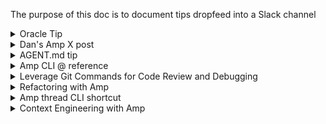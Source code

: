 The purpose of this doc is to document tips dropfeed into a Slack channel 

<details>
<summary>Oracle Tip</summary>
💡 Amp Coding Tip 1: Meet Oracle - Your New Code Review Partner
"Oracle" - a powerful code analysis tool powered by OpenAI's o3 model that works alongside your main coding agent. Think of it as having a senior developer looking over your shoulder!
When to use Oracle:
  
* Code reviews: ```"Use the oracle to review the last commit's changes"```
* Debugging tricky issues: ```"Help me fix this bug. Use the oracle as much as possible"```
* Refactoring complex code: ```"Work with the oracle to figure out how we can refactor this duplication"```

Pro tip: Oracle requires explicit prompting - it won't activate automatically. Just mention "use the oracle" in your requests when you need that extra analytical power for complex coding challenges.
It's slower than Amp's main agent but incredibly thorough for analysis tasks. Perfect for those moments when you need a second pair of eyes on critical code! 🔍

</details>



<details>
<summary>Dan's Amp X post</summary>
:bulb: Amp Coding Tip 2: here is another helpful tip on how to use Amp (from one of our power users in Amp discord)
P.S. feel free to share any top tips/hacks/insights you've learnt from the first initial days of your Amp trial in :thread: 
<img width="803" height="876" alt="image" src="https://github.com/user-attachments/assets/31d4de53-bbfb-4145-8013-e1f2a8bdf7e2" />
</details>


<details>
<summary>AGENT.md tip</summary>
:bulb: Amp Coding Tip 3: AGENT.md Tip of the Day
Amp uses AGENT.md files to give your AI agent long-term memory and context.

🔹 No AGENT.md? No problem. Amp will offer to generate one for you.
🔹 You can create or update AGENT.md manually or just ask:
Update AGENT.md based on what I told you in this thread.

📎 Want to give your agent more context?
Just @-mention files in your AGENT.md like this:
```
See @doc/style.md and @rules/internal-api-conventions.md.  
When making commits, see @doc/git-commit-instructions.md.
```
🔍 Mentions follow these rules:
* Relative paths are relative to the AGENT.md file.
* Absolute paths and @~/some/path work too.
* Mentions in code blocks are ignored.
* Globs (e.g., @src/**/*.md) are not supported.

✅ You can have multiple AGENT.md files across your repo and in ~/.config/AGENT.md.
</details>



<details>
<summary>Amp CLI @ reference</summary>
:bulb: Amp Coding Tip 4: Amp CLI Tip: Use @ to Reference Files in Your Prompt
When using Amp CLI in interactive mode, you can type @ to bring up a fuzzy file search. This lets you quickly reference files in your prompt like:
  
"Summarize what's happening in @src/utils/helpers.ts"

Amp will include the content of the mentioned file in the context, so you don’t have to copy-paste anything manually. Super handy for large codebases! 

- You can also @ reference images and screenshots in the CLI, in addition to code and other text files.
- You can also @ reference files in non-interactive mode. For instance ```amp -x  "summarise recent changes in @/lib folder"```
</details>



<details>
<summary>Leverage Git Commands for Code Review and Debugging</summary>
:bulb: Amp Coding Tip 5: Leverage Git Commands for Code Review and Debugging
  
Instead of manually copying code changes or trying to describe what changed, use Git commands directly in your Amp prompts for more efficient workflows:
- Quick code review: "Run ```git diff``` to see the current changes and review them for potential edge cases or bugs"
- Debug recent changes: "Run ```git blame``` on [file] and figure out who added [problematic line], then look at the full commit to understand the context"
- Clean up before committing: "Run ```git diff``` to see all changes and remove any debug statements or console.logs"
- Understand feature history: "Find the commit that added [feature] using ```git log```, examine the whole commit, then help me improve this feature"

This approach gives Amp direct visibility into your actual code changes rather than requiring you to manually describe or copy-paste diffs. It's especially powerful because Amp can execute these commands directly and analyse the results in context, making code reviews and debugging much more thorough and efficient.

**Bonus:** If you frequently use specific git commands with custom flags, add them to your ```amp.commands.allowlist``` in settings to avoid permission prompts each time!
  
</details>


<details>
<summary>Refactoring with Amp</summary>
:bulb: Amp Coding Tip 6: Refactoring with Sourcegraph Amp
  
Our field guide reveals proven steps for successful code refactoring and migrations with Amp. Here's the process our FDEs use:
:magnifying_glass: Step 1: Plan Before You Code Ask Amp to compile requirements and identify breaking changes first. For example:
- What dependencies need updating?
- What are the breaking changes?
- How will the build environment change?
:dart: Step 2: Start with One File Guide Amp through migrating a single file first, then use it as a template:13
Check the diffs in @HeaderComponent.vue on the most recent commit and use it as a template to complete the migration

:clipboard: Step 3: Create Exhaustive Checklists Have Amp generate a checklist of all files needing migration with checkboxes - ensures nothing gets missed!

:robot_face: Step 4: Leverage Subagents Use subagents for discrete tasks - they have separate context windows and return only essential information, perfect for handling multiple files.

:spanner: Step 5: Integrate External Tools Use CLI tools for migration-specific tasks (e.g., dotnet upgrade assistant, JaCoCo for dead code analysis).

:white_tick: Step 6: Use Oracle for Review Ask the oracle to review diffs, analyze errors, and validate against your migration goals.

:zap: Step 7: Set Up Hooks Configure hooks to automatically correct common migration mistakes as they happen.

Check out our complete Code Migration Field Notes: https://ampcode.com/guides/code-migration#use-agentmd-files
The guide includes real examples from Vue 2→3 and .NET migrations. Let me know if you'd like help getting started! :rocket:

</details>

<details>
<summary>Amp thread CLI shortcut</summary>
  
:bulb: Amp Coding Tip 7: Amp Thread CLI Shortcuts
Save keystrokes with abbreviated commands:
Thread command shortcuts:
```
amp t c → amp threads continue
amp t n → amp threads new
amp t l → amp threads list
amp t f → amp threads fork
amp t s → amp threads share
amp t co → amp threads compact
```
Need to pick a thread? Add --pick:
```
amp t c --pick
```
This opens an interactive thread picker instead of using the current thread.

</details>

<details>
<summary>Context Engineering with Amp</summary>
:bulb: Amp Coding Tip 8: Context engineering with Amp
Unlike traditional prompt engineering, which focuses primarily on crafting individual queries, context engineering takes a holistic view of how information flows through an AI system over time.


**The Foundational Question: Can the Task Be Accomplished?**
Going back to first principles, ask: Does the AI system have what it needs to accomplish this task? AI can only work with the information, tools, and capabilities you provide them.
Generally, when AI systems don't work in the way you expect them, it's either because:
- Context Engineering Failures: The AI has the capability but lacks necessary information, tools or context. Address through better information architecture or additional tool integration.
- Capability Failures: The AI has all the right information but still cannot complete the task due to inherent limitations. In which case, consider a different strategy. E.g. task decomposition.
Don't just focus on crafting the perfect prompt. Think holistically about whether the AI agent has access to everything it needs to successfully complete the task. Context engineering isn't about what you say. It's about ensuring the entire working environment supports the outcome.
For further reading on Context Engineering please see our guide.
</details>
